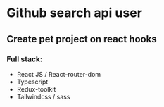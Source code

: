 # Github search api user

## Create pet project on react hooks

### Full stack:

- React JS / React-router-dom
- Typescript
- Redux-toolkit
- Tailwindcss / sass

